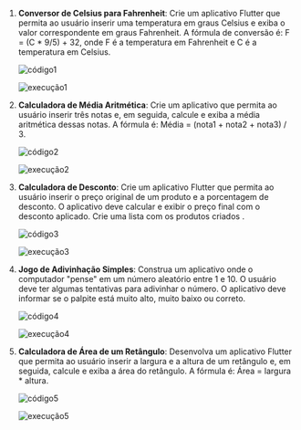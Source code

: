 1. **Conversor de Celsius para Fahrenheit**: Crie um aplicativo Flutter que permita ao usuário inserir uma temperatura em graus Celsius e exiba o valor correspondente em graus Fahrenheit. A fórmula de conversão é: F = (C * 9/5) + 32, onde F é a temperatura em Fahrenheit e C é a temperatura em Celsius. 

   ![código1](https://github.com/user-attachments/assets/efcc620d-bcd6-4610-adbd-35d8b536626a)

   ![execução1](https://github.com/user-attachments/assets/04bb5ca3-c364-43a5-8558-33d161760d3b)

2. **Calculadora de Média Aritmética**: Crie um aplicativo que permita ao usuário inserir três notas e, em seguida, calcule e exiba a média aritmética dessas notas. A fórmula é: Média = (nota1 + nota2 + nota3) / 3. 

   ![código2](https://github.com/user-attachments/assets/a2be4148-b385-40de-b4e2-280be26e0b8f)

   ![execução2](https://github.com/user-attachments/assets/4d767cf9-7f83-4544-895c-e805c86b2330)

3. **Calculadora de Desconto**: Crie um aplicativo Flutter que permita ao usuário inserir o preço original de um produto e a porcentagem de desconto. O aplicativo deve calcular e exibir o preço final com o desconto aplicado. Crie uma lista com os produtos criados .

   ![código3](https://github.com/user-attachments/assets/be737c73-f2ed-4ef5-9c0b-6cdf13ea33cf)

   ![execução3](https://github.com/user-attachments/assets/7290bb2d-bd06-407d-854a-04bd04a98b3b)


4. **Jogo de Adivinhação Simples**: Construa um aplicativo onde o computador "pense" em um número aleatório entre 1 e 10. O usuário deve ter algumas tentativas para adivinhar o número. O aplicativo deve informar se o palpite está muito alto, muito baixo ou correto. 

   ![código4](https://github.com/user-attachments/assets/ad2808f5-84ef-4add-a05e-00bef2f8cbf4)
  
   ![execução4](https://github.com/user-attachments/assets/2a40cdbd-e5c5-456c-ad63-2e323c3656ae)

5. **Calculadora de Área de um Retângulo**: Desenvolva um aplicativo Flutter que permita ao usuário inserir a largura e a altura de um retângulo e, em seguida, calcule e exiba a área do retângulo. A fórmula é: Área = largura * altura. 

   ![código5](https://github.com/user-attachments/assets/a6103b61-d948-41b5-af30-07f7fc2b41b4)

   ![execução5](https://github.com/user-attachments/assets/3b91d162-b251-41f3-8573-eec8b2f59ce5)
